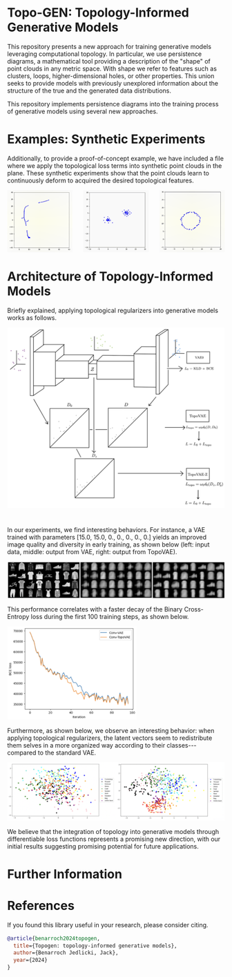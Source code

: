 # Topo-GEN: Topology-Informed Generative Models

This repository presents a new approach for training generative models leveraging computational topology. In particular, we use persistence diagrams, a mathematical tool providing a description of the "shape" of point clouds in any metric space. With shape we refer to features such as clusters, loops, higher-dimensional holes, or other properties. This union seeks to provide models with previously unexplored information about the structure of the true and the generated data distributions. 

This repository implements persistence diagrams into the training process of generative models using several new approaches. 

# Examples: Synthetic Experiments

Additionally, to provide a proof-of-concept example, we have included a file where we apply the topological loss terms into synthetic point clouds in the plane. These synthetic experiments show that the point clouds learn to continuously deform to acquired the desired topological features. 

<div style="display: flex; justify-content: space-between;">
    <img src="assets/synthetic1_video.gif" width="30%">
    <img src="assets/synthetic2_video.gif" width="30%">
    <img src="assets/synthetic3_video.gif" width="30%">
</div>

# Architecture of Topology-Informed Models

Briefly explained, applying topological regularizers into generative models works as follows. 

<img src="assets/topovae_architecture.png" alt="TopoVAE Architecture" width="700"/>

# 

In our experiments, we find interesting behaviors. For instance, a VAE trained with parameters [15.0, 15.0, 0., 0., 0., 0., 0.] yields an improved image quality and diversity in early training, as shown below (left: input data, middle: output from VAE, right: output from TopoVAE). 

<img src="assets/imgs_generated.png" alt="Images Generated" width="700"/>

This performance correlates with a faster decay of the Binary Cross-Entropy loss during the first 100 training steps, as shown below. 

<img src="assets/losses.png" alt="Loss Evolution" width="300"/>

Furthermore, as shown below, we observe an interesting behavior: when applying topological regularizers, the latent vectors seem to redistribute them selves in a more organized way according to their classes---compared to the standard VAE.

<img src="assets/latent_dist.png" alt="Latent Distribution" width="700"/>

We believe that the integration of topology into generative models through differentiable loss functions represents a promising new direction, with our initial results suggesting promising potential for future applications.

# Further Information

# References

If you found this library useful in your research, please consider citing. 

```bibtex
@article{benarroch2024topogen,
  title={Topogen: topology-informed generative models},
  author={Benarroch Jedlicki, Jack},
  year={2024}
}
